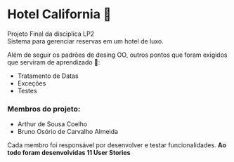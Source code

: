 # Hotel California 🏨

Projeto Final da disciplica LP2
<br>Sistema para gerenciar reservas em um hotel de luxo.

Além de seguir os padrões de desing OO, outros pontos que foram exigidos que serviram de aprendizado 📝:
* Tratamento de Datas
* Exceções
* Testes

### Membros do projeto:
* Arthur de Sousa Coelho
* Bruno Osório de Carvalho Almeida

Cada membro foi responsável por desenvolver e testar funcionalidades.
<strong>Ao todo foram desenvolvidas 11 User Stories<strong>
